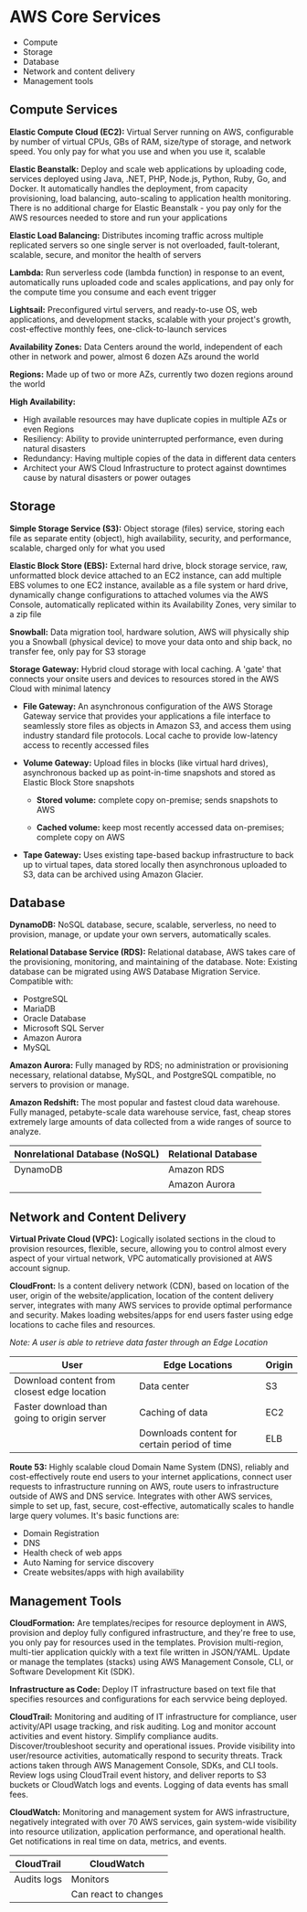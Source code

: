 # AWS Core Services
* Compute
* Storage
* Database
* Network and content delivery
* Management tools 

## Compute Services

**Elastic Compute Cloud (EC2):** Virtual Server running on AWS, configurable by number of virtual CPUs, GBs of RAM, size/type of storage, and network speed. You only pay for what you use and when you use it, scalable

**Elastic Beanstalk:** Deploy and scale web applications by uploading code, services deployed using Java, .NET, PHP, Node.js, Python, Ruby, Go, and Docker. It automatically handles the deployment, from capacity provisioning, load balancing, auto-scaling to application health monitoring. There is no additional charge for Elastic Beanstalk - you pay only for the AWS resources needed to store and run your applications

**Elastic Load Balancing:** Distributes incoming traffic across multiple replicated servers so one single server is not overloaded, fault-tolerant, scalable, secure, and monitor the health of servers

**Lambda:** Run serverless code (lambda function) in response to an event, automatically runs uploaded code and scales applications, and pay only for the compute time you consume and each event trigger

**Lightsail:** Preconfigured virtul servers, and ready-to-use OS, web applications, and development stacks, scalable with your project's growth, cost-effective monthly fees, one-click-to-launch services

**Availability Zones:** Data Centers around the world, independent of each other in network and power, almost 6 dozen AZs around the world

**Regions:** Made up of two or more AZs, currently two dozen regions around the world

**High Availability:** 

- High available resources may have duplicate copies in multiple AZs or even Regions
- Resiliency: Ability to provide uninterrupted performance, even during natural disasters
- Redundancy: Having multiple copies of the data in different data centers
- Architect your AWS Cloud Infrastructure to protect against downtimes cause by natural disasters or power outages


## Storage
**Simple Storage Service (S3):** Object storage (files) service, storing each file as separate entity (object), high availability, security, and performance, scalable, charged only for what you used

**Elastic Block Store (EBS):** External hard drive, block storage service, raw, unformatted block device attached to an EC2 instance, can add multiple EBS volumes to one EC2 instance, available as a file system or hard drive, dynamically change configurations to attached volumes via the AWS Console, automatically replicated within its Availability Zones, very similar to a zip file

**Snowball:** Data migration tool, hardware solution, AWS will physically ship you a Snowball (physical device) to move your data onto and ship back, no transfer fee, only pay for S3 storage

**Storage Gateway:** Hybrid cloud storage with local caching. A 'gate' that connects your onsite users and devices to resources stored in the AWS Cloud with minimal latency
- **File Gateway:** An asynchronous configuration of the AWS Storage Gateway service that provides your applications a file interface to seamlessly store files as objects in Amazon S3, and access them using industry standard file protocols. Local cache to provide low-latency access to recently accessed files
- **Volume Gateway:** Upload files in blocks (like virtual hard drives), asynchronous backed up as point-in-time snapshots and stored as Elastic Block Store snapshots
                
     - **Stored volume:** complete copy on-premise; sends snapshots to AWS
     
     - **Cached volume:** keep most recently accessed data on-premises; complete copy on AWS

- **Tape Gateway:** Uses existing tape-based backup infrastructure to back up to virtual tapes, data stored locally then asynchronous uploaded to S3, data can be archived using Amazon Glacier.

## Database
**DynamoDB:** NoSQL database, secure, scalable, serverless, no need to provision, manage, or update your own servers, automatically scales.

**Relational Database Service (RDS):** Relational database, AWS takes care of the provisioning, monitoring, and maintaining of the database. Note: Existing database can be migrated using AWS Database Migration Service. Compatible with:
* PostgreSQL
* MariaDB
* Oracle Database
* Microsoft SQL Server
* Amazon Aurora
* MySQL

**Amazon Aurora:** Fully managed by RDS; no administration or provisioning necessary, relational databse, MySQL, and PostgreSQL compatible, no servers to provision or manage.

**Amazon Redshift:** The most popular and fastest cloud data warehouse. Fully managed, petabyte-scale data warehouse service, fast, cheap stores extremely large amounts of data collected from a wide ranges of source to analyze.


|Nonrelational Database (NoSQL)| Relational Database | 
|------------------------------|---------------------|
| DynamoDB                     | Amazon RDS          |  
|                              | Amazon Aurora       |  


## Network and Content Delivery
**Virtual Private Cloud (VPC):** Logically isolated sections in the cloud to provision resources, flexible, secure, allowing you to control almost every aspect of your virtual network, VPC automatically provisioned at AWS account signup.

**CloudFront:** Is a content delivery network (CDN), based on location of the user, origin of the website/application, location of the content delivery server, integrates with many AWS services to provide optimal performance and security. Makes loading websites/apps for end users faster using edge locations to cache files and resources. 

*Note: A user is able to retrieve data faster through an Edge Location*

|User                                          |Edge Locations                                  |Origin    | 
|----------------------------------------------|------------------------------------------------|----------|
|Download content from closest edge location   |Data center                                     |S3        |   
|Faster download than going to origin server   |Caching of data                                 |EC2       |  
|                                              |Downloads content for certain period of time    |ELB       | 

**Route 53:** Highly scalable cloud Domain Name System (DNS), reliably and cost-effectively route end users to your internet applications, connect user requests to infrastructure running on AWS, route users to infrastructure outside of AWS and DNS service. Integrates with other AWS services, simple to set up, fast, secure, cost-effective, automatically scales to handle large query volumes. It's basic functions are:
 * Domain Registration
 * DNS
 * Health check of web apps
 * Auto Naming for service discovery
 * Create websites/apps with high availability


## Management Tools
**CloudFormation:** Are templates/recipes for resource deployment in AWS, provision and deploy fully configured infrastructure, and they're free to use, you only pay for resources used in the templates. Provision multi-region, multi-tier application quickly with a text file written in JSON/YAML. Update or manage the templates (stacks) using AWS Management Console, CLI, or Software Development Kit (SDK).

**Infrastructure as Code:** Deploy IT infrastructure based on text file that specifies resources and configurations for each servvice being deployed. 

**CloudTrail:** Monitoring and auditing of IT infrastructure for compliance, user activity/API usage tracking, and risk auditing. Log and monitor account activities and event history. Simplify compliance audits. Discover/troubleshoot security and operational issues. Provide visibility into user/resource activities, automatically respond to security threats. Track actions taken through AWS Management Console, SDKs, and CLI tools. Review logs using CloudTrail event history, and deliver reports to S3 buckets or CloudWatch logs and events. Logging of data events has small fees. 

**CloudWatch:** Monitoring and management system for AWS infrastructure, negatively integrated with over 70 AWS services, gain system-wide visibility into resource utilization, application performance, and operational health. Get notifications in real time on data, metrics, and events. 


|CloudTrail   | CloudWatch           | 
|-------------|----------------------|
| Audits logs | Monitors             |  
|             | Can react to changes |  
